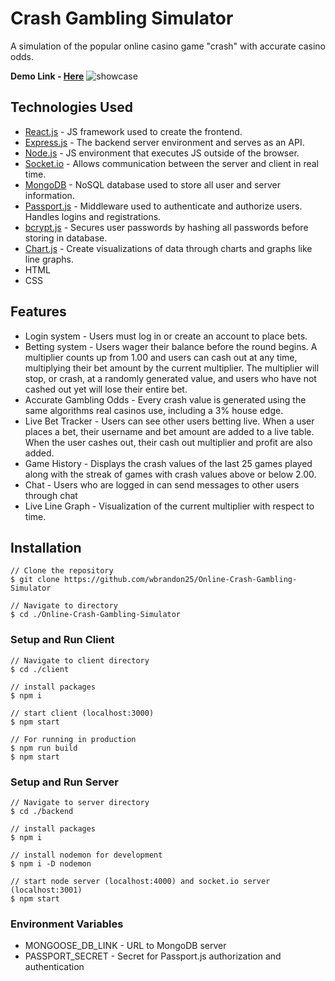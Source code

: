 
# Crash Gambling Simulator 

A simulation of the popular online casino game "crash" with accurate casino odds. 

**Demo Link - [Here](https://poetic-mooncake-6b40f0.netlify.app/)**
![showcase](https://i.imgur.com/bpXV3zI.png)
## Technologies Used 

* [React.js](https://reactjs.org/) - JS framework used to create the frontend.
*  [Express.js](https://expressjs.com/) - The backend server environment and serves as an API.
* [Node.js](https://nodejs.org/en/) - JS environment that executes JS outside of the browser.
* [Socket.io](https://socket.io/) - Allows communication between the server and client in real time. 
* [MongoDB](https://www.mongodb.com/) - NoSQL database used to store all user and server information. 
* [Passport.js](https://www.passportjs.org/) - Middleware used to authenticate and authorize users. Handles logins and registrations.
* [bcrypt.js](https://www.npmjs.com/package/bcrypt) - Secures user passwords by hashing all passwords before storing in database. 
* [Chart.js](https://www.chartjs.org/) - Create visualizations of data through charts and graphs like line graphs. 
* HTML
* CSS

## Features
* Login system - Users must log in or create an account to place bets. 
* Betting system - Users wager their balance before the round begins. A multiplier counts up from 1.00 and users can cash out at any time, multiplying their bet amount by the current multiplier. The multiplier will stop, or crash, at a randomly generated value, and users who have not cashed out yet will lose their entire bet. 
* Accurate Gambling Odds - Every crash value is generated using the same algorithms real casinos use, including a 3% house edge. 
* Live Bet Tracker - Users can see other users betting live. When a user places a bet, their username and bet amount are added to a live table. When the user cashes out, their cash out multiplier and profit are also added. 
* Game History - Displays the crash values of the last 25 games played along with the streak of games with crash values above or below 2.00. 
* Chat - Users who are logged in can send messages to other users through chat 
* Live Line Graph - Visualization of the current multiplier with respect to time. 

## Installation 
    // Clone the repository
    $ git clone https://github.com/wbrandon25/Online-Crash-Gambling-Simulator
    
    // Navigate to directory
    $ cd ./Online-Crash-Gambling-Simulator

### Setup and Run Client

    // Navigate to client directory 
    $ cd ./client
    
    // install packages
    $ npm i 
    
    // start client (localhost:3000)
    $ npm start
    
    // For running in production
    $ npm run build
    $ npm start

### Setup and Run Server

    // Navigate to server directory 
    $ cd ./backend
    
    // install packages
    $ npm i 
    
    // install nodemon for development
    $ npm i -D nodemon
    
    // start node server (localhost:4000) and socket.io server (localhost:3001) 
    $ npm start 

### Environment Variables 
* MONGOOSE_DB_LINK - URL to MongoDB server 
* PASSPORT_SECRET -  Secret for Passport.js authorization and authentication 

